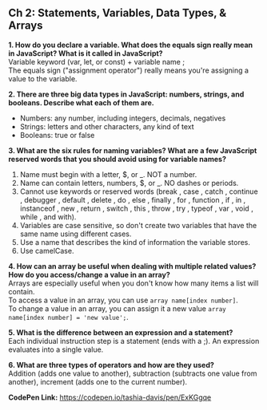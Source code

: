 ## Ch 2: Statements, Variables, Data Types, & Arrays

**1. How do you declare a variable. What does the equals sign really mean in JavaScript? What is it called in JavaScript?**  
Variable keyword (var, let, or const) + variable name ;  
The equals sign ("assignment operator") really means you're assigning a value to the variable.

**2. There are three big data types in JavaScript: numbers, strings, and booleans. Describe what each of them are.**  
* Numbers: any number, including integers, decimals, negatives
* Strings: letters and other characters, any kind of text
* Booleans: true or false    

**3. What are the six rules for naming variables? What are a few JavaScript reserved words that you should avoid using for variable names?**  
  1. Name must begin with a letter, $, or _. NOT a number.
  2. Name can contain letters, numbers, $, or _. NO dashes or periods.
  3. Cannot use keywords or reserved words (break , case , catch , continue , debugger , default , delete , do , else , finally , for , function , if , in , instanceof , new , return , switch , this , throw , try , typeof , var , void , while , and with).
  4. Variables are case sensitive, so don't create two variables that have the same name using different cases.
  5. Use a name that describes the kind of information the variable stores.
  6. Use camelCase.

**4. How can an array be useful when dealing with multiple related values? How do you access/change a value in an array?**  
Arrays are especially useful when you don't know how many items a list will contain.  
To access a value in an array, you can use `array name[index number]`.  
To change a value in an array, you can assign it a new value `array name[index number] = 'new value';`.   

**5. What is the difference between an expression and a statement?**  
Each individual instruction step is a statement (ends with a ;). An expression evaluates into a single value.  

**6. What are three types of operators and how are they used?**  
Addition (adds one value to another), subtraction (subtracts one value from another), increment (adds one to the current number).       

**CodePen Link:** https://codepen.io/tashia-davis/pen/ExKGgqe
